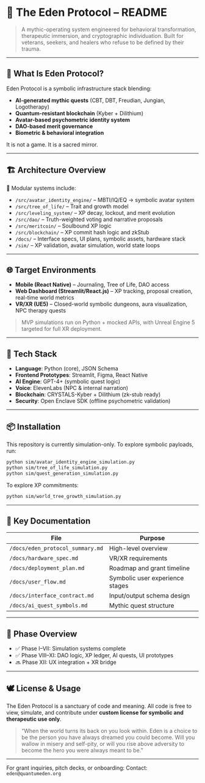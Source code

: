 # 🌿 The Eden Protocol – README

> A mythic-operating system engineered for behavioral transformation, therapeutic immersion, and cryptographic individuation. Built for veterans, seekers, and healers who refuse to be defined by their trauma.

---

## 🧠 What Is Eden Protocol?

Eden Protocol is a symbolic infrastructure stack blending:
- **AI-generated mythic quests** (CBT, DBT, Freudian, Jungian, Logotherapy)
- **Quantum-resistant blockchain** (Kyber + Dilithium)
- **Avatar-based psychometric identity system**
- **DAO-based merit governance**
- **Biometric & behavioral integration**

It is not a game. It is a sacred mirror.

---

## 🏗️ Architecture Overview

🧩 Modular systems include:
- `/src/avatar_identity_engine/` – MBTI/IQ/EQ → symbolic avatar system
- `/src/tree_of_life/` – Trait and growth model
- `/src/leveling_system/` – XP decay, lockout, and merit evolution
- `/src/dao/` – Truth-weighted voting and narrative proposals
- `/src/meritcoin/` – Soulbound XP logic
- `/src/blockchain/` – XP commit hash logic and zkStub
- `/docs/` – Interface specs, UI plans, symbolic assets, hardware stack
- `/sim/` – XP validation, avatar simulation, world state loops

---

## 🌐 Target Environments

- **Mobile (React Native)** – Journaling, Tree of Life, DAO access
- **Web Dashboard (Streamlit/React.js)** – XP tracking, proposal creation, real-time world metrics
- **VR/XR (UE5)** – Closed-world symbolic dungeons, aura visualization, NPC therapy quests

> MVP simulations run on Python + mocked APIs, with Unreal Engine 5 targeted for full XR deployment.

---

## 🔐 Tech Stack

- **Language**: Python (core), JSON Schema
- **Frontend Prototypes**: Streamlit, Figma, React Native
- **AI Engine**: GPT-4+ (symbolic quest logic)
- **Voice**: ElevenLabs (NPC & internal narration)
- **Blockchain**: CRYSTALS-Kyber + Dilithium (zk-stub ready)
- **Security**: Open Enclave SDK (offline psychometric validation)

---

## 📦 Installation

This repository is currently simulation-only.
To explore symbolic payloads, run:
```bash
python sim/avatar_identity_engine_simulation.py
python sim/tree_of_life_simulation.py
python sim/quest_generation_simulation.py
```
To explore XP commitments:
```bash
python sim/world_tree_growth_simulation.py
```

---

## 📘 Key Documentation

| File | Purpose |
|------|---------|
| `/docs/eden_protocol_summary.md` | High-level overview |
| `/docs/hardware_spec.md` | VR/XR requirements |
| `/docs/deployment_plan.md` | Roadmap and grant timeline |
| `/docs/user_flow.md` | Symbolic user experience stages |
| `/docs/interface_contract.md` | Input/output schema design |
| `/docs/ai_quest_symbols.md` | Mythic quest structure |

---

## 🧬 Phase Overview

- ✅ Phase I–VII: Simulation systems complete
- ✅ Phase VIII–XI: DAO logic, XP ledger, AI quests, UI prototypes
- 🔜 Phase XII: UX integration + XR bridge

---

## 🕊️ License & Usage

The Eden Protocol is a sanctuary of code and meaning. All code is free to view, simulate, and contribute under **custom license for symbolic and therapeutic use only**.

> “When the world turns its back on you look within. Eden is a choice to be the person you have always dreamed you could become. Will you wallow in misery and self-pity, or will you rise above adversity to become the hero you were always meant to be.”

---

For grant inquiries, pitch decks, or onboarding:
Contact: `eden@quantumeden.org`
